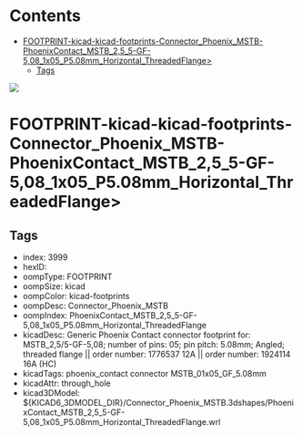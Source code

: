 



Contents
========

* [FOOTPRINT-kicad-kicad-footprints-Connector_Phoenix_MSTB-PhoenixContact_MSTB_2,5_5-GF-5,08_1x05_P5.08mm_Horizontal_ThreadedFlange>](#footprint-kicad-kicad-footprints-connector_phoenix_mstb-phoenixcontact_mstb_25_5-gf-508_1x05_p508mm_horizontal_threadedflange)
	* [Tags](#tags)
  
![][im]
# FOOTPRINT-kicad-kicad-footprints-Connector_Phoenix_MSTB-PhoenixContact_MSTB_2,5_5-GF-5,08_1x05_P5.08mm_Horizontal_ThreadedFlange>

## Tags

- index: 3999
- hexID: 
- oompType: FOOTPRINT
- oompSize: kicad
- oompColor: kicad-footprints
- oompDesc: Connector_Phoenix_MSTB
- oompIndex: PhoenixContact_MSTB_2,5_5-GF-5,08_1x05_P5.08mm_Horizontal_ThreadedFlange
- kicadDesc: Generic Phoenix Contact connector footprint for: MSTB_2,5/5-GF-5,08; number of pins: 05; pin pitch: 5.08mm; Angled; threaded flange || order number: 1776537 12A || order number: 1924114 16A (HC)
- kicadTags: phoenix_contact connector MSTB_01x05_GF_5.08mm
- kicadAttr: through_hole
- kicad3DModel: ${KICAD6_3DMODEL_DIR}/Connector_Phoenix_MSTB.3dshapes/PhoenixContact_MSTB_2,5_5-GF-5,08_1x05_P5.08mm_Horizontal_ThreadedFlange.wrl



[im]: image.png
